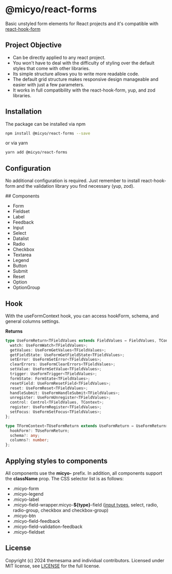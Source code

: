 # @micyo/react-forms

Basic unstyled form elements for React projects and it's compatible with [react-hook-form](https://www.npmjs.com/package/react-hook-form)

## Project Objective

- Can be directly applied to any react project.
- You won't have to deal with the difficulty of styling over the default styles that come with other libraries.
- Its simple structure allows you to write more readable code.
- The default grid structure makes responsive design manageable and easier with just a few parameters.
- It works in full compatibility with the react-hook-form, yup, and zod libraries.

## Installation

The package can be installed via npm

```bash
npm install @micyo/react-forms --save
```

or via yarn

```bash
yarn add @micyo/react-forms
```

## Configuration

No additional configuration is required. Just remember to install react-hook-form and the validation library you find necessary (yup, zod).

## Components

- Form
- Fieldset
- Label
- Feedback
- Input
- Select
- Datalist
- Radio
- Checkbox
- Textarea
- Legend
- Button
- Submit
- Reset
- Option
- OptionGroup

## Hook

With the useFormContext hook, you can access hookForm, schema, and general columns settings.

**Returns**

```ts
type UseFormReturn<TFieldValues extends FieldValues = FieldValues, TContext = any> = {
  watch: UseFormWatch<TFieldValues>;
  getValues: UseFormGetValues<TFieldValues>;
  getFieldState: UseFormGetFieldState<TFieldValues>;
  setError: UseFormSetError<TFieldValues>;
  clearErrors: UseFormClearErrors<TFieldValues>;
  setValue: UseFormSetValue<TFieldValues>;
  trigger: UseFormTrigger<TFieldValues>;
  formState: FormState<TFieldValues>;
  resetField: UseFormResetField<TFieldValues>;
  reset: UseFormReset<TFieldValues>;
  handleSubmit: UseFormHandleSubmit<TFieldValues>;
  unregister: UseFormUnregister<TFieldValues>;
  control: Control<TFieldValues, TContext>;
  register: UseFormRegister<TFieldValues>;
  setFocus: UseFormSetFocus<TFieldValues>;
};

type TFormContext<TUseFormReturn extends UseFormReturn = UseFormReturn> = {
  hookForm?: TUseFormReturn;
  schema?: any;
  columns?: number;
};
```

## Applying styles to components

All components use the **micyo-** prefix. In addition, all components support the **className** prop. The CSS selector list is as follows:

- .micyo-form
- .micyo-legend
- .micyo-label
- .micyo-field-wrapper.micyo-**${type}**-field ([input types](https://developer.mozilla.org/en-US/docs/Web/HTML/Element/input#input_types), select, radio, radio-group, checkbox and checkbox-group)
- .micyo-btn
- .micyo-field-feedback
- .micyo-field-validation-feedback
- .micyo-fieldset

## License

Copyright (c) 2024 themesama and individual contributors. Licensed under MIT license, see [LICENSE](https://github.com/ThemeSama/micyo/tree/main/LICENSE.md) for the full license.
